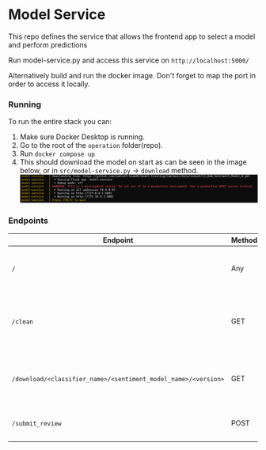 # Model Service

This repo defines the service that allows the frontend app to select a model and perform predictions

Run model-service.py and access this service on `http://localhost:5000/`

Alternatively build and run the docker image. Don't forget to map the port in order to access it locally.

### Running
To run the entire stack you can:
1. Make sure Docker Desktop is running.
2. Go to the root of the `operation` folder(repo).
3. Run `docker compose up`
4. This should download the model on start as can be seen in the image below, or in `src/model-service.py` -> `download` method.
![download_model_on_start.png](download_model_on_start.png)

### Endpoints
| Endpoint                                                       | Method | Description                                                          | Example                                                                               |
|----------------------------------------------------------------|--------|----------------------------------------------------------------------|---------------------------------------------------------------------------------------|
| `/`                                                            | Any    | Root endpoint to check if the service is running                     | http://localhost:5000/                                                                |
| `/clean`                                                       | GET    | Removes everything from temp folder and sets up the folder structure | http://localhost:5000/clean                                                           |
| `/download/<classifier_name>/<sentiment_model_name>/<version>` | GET    | Gets trained model from the `model-training` repo                    | http://localhost:5000/download/c2_Classifier_Sentiment_Model/c1_BoW_Sentiment_Model/0 |
| `/submit_review`                                               | POST   | Predicts if a review is positive or negative.                        | See [postman requests](./postman_requests/REMLA.postman_collection.json)              |


